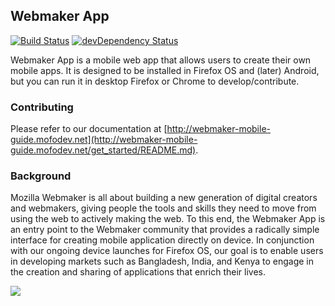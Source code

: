 ## Webmaker App

[![Build Status](https://travis-ci.org/mozillafordevelopment/webmaker-app.svg)](https://travis-ci.org/mozillafordevelopment/webmaker-app)
[![devDependency Status](https://david-dm.org/mozillafordevelopment/webmaker-app/dev-status.svg)](https://david-dm.org/mozillafordevelopment/webmaker-app#info=devDependencies)

Webmaker App is a mobile web app that allows users to create their own mobile apps. It is designed to be installed in Firefox OS and (later) Android, but you can run it in desktop Firefox or Chrome to develop/contribute.

### Contributing

Please refer to our documentation at [http://webmaker-mobile-guide.mofodev.net](http://webmaker-mobile-guide.mofodev.net/get_started/README.md).

### Background
Mozilla Webmaker is all about building a new generation of digital creators and webmakers, giving people the tools and skills they need to move from using the web to actively making the web. To this end, the Webmaker App is an entry point to the Webmaker community that provides a radically simple interface for creating mobile application directly on device. In conjunction with our ongoing device launches for Firefox OS, our goal is to enable users in developing markets such as Bangladesh, India, and Kenya to engage in the creation and sharing of applications that enrich their lives.

![](https://cloud.githubusercontent.com/assets/747641/3974620/6f9cced4-27f7-11e4-9738-3d3c5296d37e.png)
